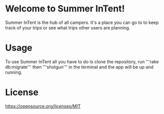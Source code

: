 # Welcome to Summer InTent!

Summer InTent is the hub of all campers.  It's a place you can go to to keep track of your trips or see what trips other users are planning.

# Usage

To use Summer InTent all you have to do is clone the repository, run '''rake db:migrate''' then '''shotgun''' in the terminal and the app will be up and running.

# License

https://opensource.org/licenses/MIT